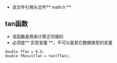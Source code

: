 * 该文件引用头文件** math.h **
## tan函数

* 该函数是用来计算正切值的
* 必须是** 实型变量 **，不可以是其它数据类型的变量
```
double fTan = 0.5;
double fResultTan = tan(fTan);
```
